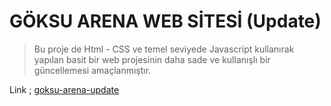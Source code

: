 # GÖKSU ARENA WEB SİTESİ (Update) 

> Bu proje de Html - CSS ve temel seviyede Javascript kullanırak yapılan basit bir web projesinin daha sade ve kullanışlı bir güncellemesi amaçlanmıştır.

Link ; [goksu-arena-update](https://goksu-arena-update.netlify.app/index.html)


